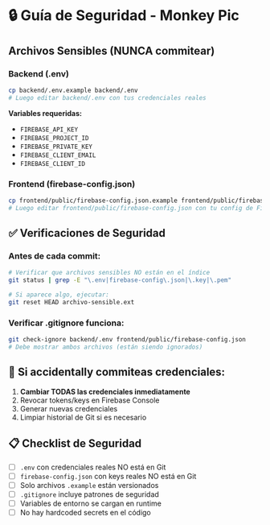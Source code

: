 # 🔒 Guía de Seguridad - Monkey Pic

## Archivos Sensibles (NUNCA commitear)

### Backend (.env)
```bash
cp backend/.env.example backend/.env
# Luego editar backend/.env con tus credenciales reales
```

**Variables requeridas:**
- `FIREBASE_API_KEY`
- `FIREBASE_PROJECT_ID` 
- `FIREBASE_PRIVATE_KEY`
- `FIREBASE_CLIENT_EMAIL`
- `FIREBASE_CLIENT_ID`

### Frontend (firebase-config.json)
```bash
cp frontend/public/firebase-config.json.example frontend/public/firebase-config.json
# Luego editar frontend/public/firebase-config.json con tu config de Firebase
```

## ✅ Verificaciones de Seguridad

### Antes de cada commit:
```bash
# Verificar que archivos sensibles NO están en el índice
git status | grep -E "\.env|firebase-config\.json|\.key|\.pem"

# Si aparece algo, ejecutar:
git reset HEAD archivo-sensible.ext
```

### Verificar .gitignore funciona:
```bash
git check-ignore backend/.env frontend/public/firebase-config.json
# Debe mostrar ambos archivos (están siendo ignorados)
```

## 🚨 Si accidentally commiteas credenciales:

1. **Cambiar TODAS las credenciales inmediatamente**
2. Revocar tokens/keys en Firebase Console
3. Generar nuevas credenciales
4. Limpiar historial de Git si es necesario

## 📋 Checklist de Seguridad

- [ ] `.env` con credenciales reales NO está en Git
- [ ] `firebase-config.json` con keys reales NO está en Git  
- [ ] Solo archivos `.example` están versionados
- [ ] `.gitignore` incluye patrones de seguridad
- [ ] Variables de entorno se cargan en runtime
- [ ] No hay hardcoded secrets en el código
